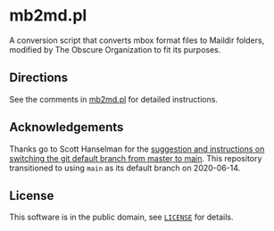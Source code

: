 mb2md.pl
========
A conversion script that converts mbox format files to Maildir folders, modified by The Obscure Organization to fit its purposes.

## Directions
See the comments in [mb2md.pl](mb2md.pl) for detailed instructions.

## Acknowledgements
Thanks go to Scott Hanselman for the [suggestion and instructions on switching the git default branch from master to main](https://www.hanselman.com/blog/EasilyRenameYourGitDefaultBranchFromMasterToMain.aspx). This repository transitioned to using `main` as its default branch on 2020-06-14.

## License
This software is in the public domain, see [`LICENSE`](LICENSE) for details.
